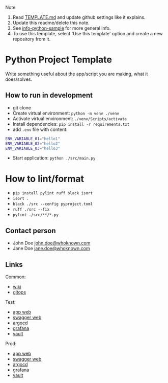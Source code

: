 > [!NOTE]
> 1. Read [TEMPLATE.md](https://github.com/Aibel365/python-app-template/blob/main/TEMPLATE.md) and update github settings like it explains.
> 2. Update this readme/delete this note.
> 3. See [info-python-sample](https://github.com/Aibel-Engineering/info-python-sample) for more general info.
> 4. To use this template, select 'Use this template' option and create a new repository from it.


# Python Project Template

Write something useful about the app/script you are making, what it does/solves.

## How to run in development

* git clone <repo-url>
* Create virtual environment: `python -m venv ./venv`
* Activate virtual environment: `./venv/Scripts/activate`
* Install dependencies: `pip install -r requirements.txt`
* add `.env` file with content:
```bash
ENV_VARIABLE_01="hello1"
ENV_VARIABLE_02="hello2"
ENV_VARIABLE_03="hello3"
```
* Start application: `python ./src/main.py`


# How to lint/format
* `pip install pylint ruff black isort`
* `isort .`
* `black ./src --config pyproject.toml`
* `ruff ./src --fix`
* `pylint ./src/**/*.py`

## Contact person
* John Doe john.doe@whoknown.com
* Jane Doe jane.doe@whoknown.com

## Links

Common:
* [wiki](https://github.com)
* [gitops](https://github.com)

Test:
* [app web](https://github.com)
* [swagger web](https://github.com)
* [argocd](https://github.com)
* [grafana](https://github.com)
* [vault](https://github.com)

Prod:
* [app web](https://github.com)
* [swagger web](https://github.com)
* [argocd](https://github.com)
* [grafana](https://github.com)
* [vault](https://github.com)


